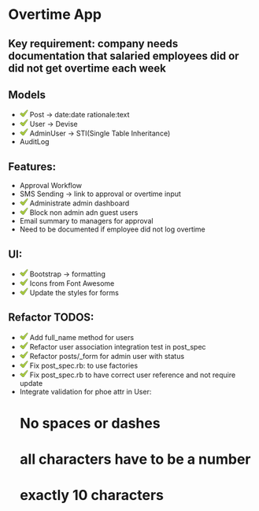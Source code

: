 # Overtime App

## Key requirement: company needs documentation that salaried employees did or did not get overtime each week

## Models

- ![check](ynstructions/check.png) Post -> date:date rationale:text
- ![check](ynstructions/check.png) User -> Devise
- ![check](ynstructions/check.png) AdminUser -> STI(Single Table Inheritance)
- AuditLog

## Features:

- Approval Workflow
- SMS Sending -> link to approval or overtime input
- ![check](ynstructions/check.png) Administrate admin dashboard
- ![check](ynstructions/check.png) Block non admin adn guest users
- Email summary to managers for approval
- Need to be documented if employee did not log overtime

## UI:

- ![check](ynstructions/check.png) Bootstrap -> formatting
- ![check](ynstructions/check.png) Icons from Font Awesome
- ![check](ynstructions/check.png) Update the styles for forms

## Refactor TODOS:
- ![check](ynstructions/check.png) Add full_name method for users
- ![check](ynstructions/check.png) Refactor user association integration test in post_spec
- ![check](ynstructions/check.png) Refactor posts/_form for admin user with status
- ![check](ynstructions/check.png) Fix post_spec.rb: to use factories
- ![check](ynstructions/check.png) Fix post_spec.rb to have correct user reference and not require update
- Integrate validation for phoe attr in User:
	# No spaces or dashes
	# all characters have to be a number
	# exactly 10 characters